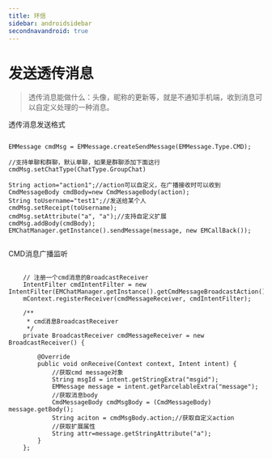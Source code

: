```yaml
---
title: 环信
sidebar: androidsidebar
secondnavandroid: true
---
```


# 发送透传消息

>透传消息能做什么：头像，昵称的更新等，就是不通知手机端，收到消息可以自定义处理的一种消息。

透传消息发送格式

<pre class="hll"><code class="language-java">
EMMessage cmdMsg = EMMessage.createSendMessage(EMMessage.Type.CMD);

//支持单聊和群聊，默认单聊，如果是群聊添加下面这行
cmdMsg.setChatType(ChatType.GroupChat)

String action="action1";//action可以自定义，在广播接收时可以收到
CmdMessageBody cmdBody=new CmdMessageBody(action);
String toUsername="test1";//发送给某个人
cmdMsg.setReceipt(toUsername);
cmdMsg.setAttribute("a", "a");//支持自定义扩展
cmdMsg.addBody(cmdBody); 
EMChatManager.getInstance().sendMessage(message, new EMCallBack());
 
</code></pre>

CMD消息广播监听

<pre class="hll"><code class="language-java">
    // 注册一个cmd消息的BroadcastReceiver
	IntentFilter cmdIntentFilter = new IntentFilter(EMChatManager.getInstance().getCmdMessageBroadcastAction());
	mContext.registerReceiver(cmdMessageReceiver, cmdIntentFilter);
	
    /**
	 * cmd消息BroadcastReceiver
	 */
	private BroadcastReceiver cmdMessageReceiver = new BroadcastReceiver() {

		@Override
		public void onReceive(Context context, Intent intent) {
			//获取cmd message对象
			String msgId = intent.getStringExtra("msgid");
			EMMessage message = intent.getParcelableExtra("message");
			//获取消息body
			CmdMessageBody cmdMsgBody = (CmdMessageBody) message.getBody();
			String aciton = cmdMsgBody.action;//获取自定义action
			//获取扩展属性
			String attr=message.getStringAttribute("a");
		}
	};
	
</code></pre>


